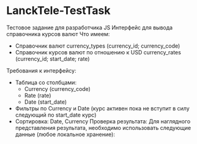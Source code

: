 # LanckTele-TestTask

Тестовое задание для разработчика JS
Интерфейс для вывода справочника курсов валют
Что имеем:
-	Справочник валют currency_types (currency_id; currency_code) 
-	Справочник курсов валют по отношению к USD currency_rates (currency_id; start_date; rate)


Требования к интерфейсу:
-	Таблица со столбцами:
    -	Currency (currency_code)
    -	Rate (rate)
    -	Date (start_date)
-	Фильтры по Currency и Date (курс активен пока не вступит в силу следующий по start_date курс)
-	Сортировка: Date, Currency
Проверка результата:
Для наглядного представления результата, необходимо использовать следующие данные (любое локальное хранение):
